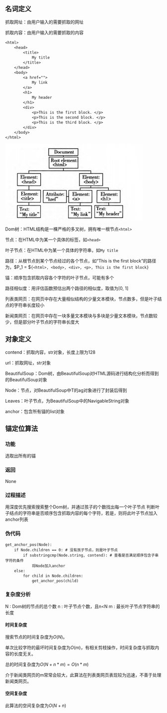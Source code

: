 名词定义
---

抓取网址：由用户输入的需要抓取的网址

抓取内容：由用户输入的需要抓取的内容

```
<html>
    <head>
        <title>
            My title
        </title>
    </head>
    <body>
        <a href="">
            My link
        </a>
        <h1>
            My header
        </h1>
        <div>
            <p>This is the first block. </p>
            <p>This is the second block. </p>
            <p>This is the third block. </p>
        </div>
    </body>
</html>
```

![](https://github.com/Mr-Phoebe/SpiderManagement/blob/master/doc/%E8%AF%AD%E6%B3%95%E6%A0%91.png)

Dom树：HTML结构是一棵严格的多叉树，拥有唯一根节点`<html>`

节点：在HTML中为某一个具体的标签，如`<head>`

叶子节点：在HTML中为某一个具体的字符串，如`My title`

路径：从根节点到某个节点经过的各个节点，如“This is the first block”的路径为，$P_1 = $`{<html>, <body>, <div>, <p>, This is the first block}`

锚：顺序包含抓取内容各个字符的叶子节点，可能有多个

路径相似度：用评估函数预估出两个路径的相似度，取值为[0, 1]

列表类网页：在网页中存在大量相似结构的少量文本模块，节点数多，但是叶子结点的字符串长度较小

新闻类网页：在网页中存在一块多量文本模块与多块是少量文本模块，节点数较少，但是部分叶子节点的字符串长度大

对象定义
---

contend：抓取内容，str对象，长度上限为128

url：抓取网址，str对象

BeautifulSoup：Dom树，由BeautifulSoup对HTML源码进行结构化分析而得到的BeautifulSoup对象

Node：节点，对BeautifulSoup中T的ag对象进行了封装后得到

Leaves：叶子节点，为BeautifulSoup中的NavigableString对象

anchor：包含所有锚的list对象


锚定位算法
---

### 功能

选取出所有的锚

### 返回

None

### 过程描述

用深度优先搜索搜索整个Dom树，并通过孩子的个数找出每一个叶子节点
判断叶子结点的字符串是否顺序包含抓取内容的每个字符，若是，则将此叶子节点加入anchor列表

### 伪代码

```
get_anchor_pos(Node):
    if Node.children == 0: # 没有孩子节点，则是叶子节点
        if substringcmp(Node.string, contend): # 查看是否满足顺序包含子串字符的条件
            将Node加入anchor
    else:
        for child in Node.children:
            get_anchor_pos(child)
```


### 复杂度分析

N : Dom树的节点的总个数
n : 叶子节点个数，且n<N
m : 最长叶子节点字符串的长度

#### 时间复杂度

搜索节点的时间复杂度为$O(N)$。  

单次比较字符的最坏时间复杂度为$O(m)$，有相关剪枝操作，时间复杂度与抓取内容的长度无关。  

总的时间复杂度为$O(N+n*m)=O(n*m)$

介于新闻类网页的m常常会较大，此算法在列表类网页表现较为迅速，不善于处理新闻类网页。

#### 空间复杂度

此算法的空间复杂度为$O(N+n)$
